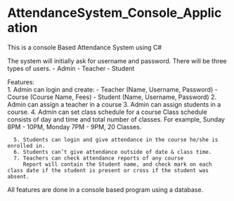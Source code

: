 # AttendanceSystem_Console_Application
This is a console Based Attendance System using C#

The system will initially ask for username and password.
There will be three types of users.
      - Admin
      - Teacher
      - Student
      
Features:     
      1. Admin can login and create:
            - Teacher (Name, Username, Password)
            - Course (Course Name, Fees)
            - Student (Name, Username, Password)
      2. Admin can assign a teacher in a course
      3. Admin can assign students in a course.
      4. Admin can set class schedule for a course
        Class schedule consists of day and time and total number of classes.
        For example, Sunday 8PM - 10PM, Monday 7PM - 9PM, 20 Classes.
              
      5. Students can login and give attendance in the course he/she is enrolled in.
      6. Students can’t give attendance outside of date & class time.
      7. Teachers can check attendance reports of any course
         Report will contain the Student name, and check mark on each class date if the student is present or cross if the student was absent. 

All features are done in a console based program using a database.
